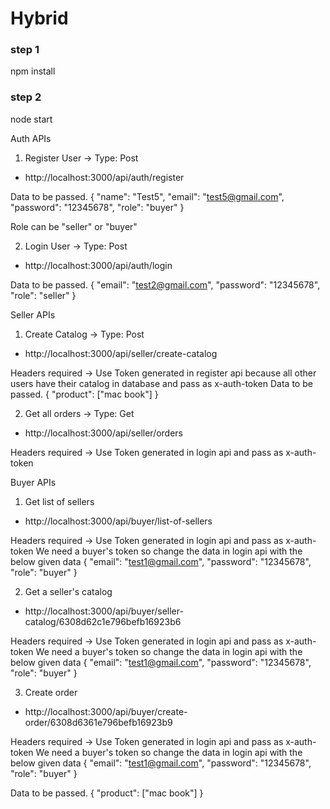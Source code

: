 # Hybrid

### step 1
npm install

### step 2
node start

Auth APIs
1) Register User -> Type: Post
- http://localhost:3000/api/auth/register

Data to be passed.
{
    "name": "Test5",
    "email": "test5@gmail.com",
    "password": "12345678",
    "role": "buyer"
}

Role can be "seller" or "buyer"

2) Login User -> Type: Post
- http://localhost:3000/api/auth/login

Data to be passed.
{
    "email": "test2@gmail.com",
    "password": "12345678",
    "role": "seller"
}


Seller APIs
1) Create Catalog -> Type: Post
- http://localhost:3000/api/seller/create-catalog

Headers required -> Use Token generated in register api because all other users have their catalog in database and pass as x-auth-token
Data to be passed.
{
    "product": ["mac book"]
}

2) Get all orders -> Type: Get
- http://localhost:3000/api/seller/orders

Headers required -> Use Token generated in login api and pass as x-auth-token


Buyer APIs
1) Get list of sellers
- http://localhost:3000/api/buyer/list-of-sellers

Headers required -> Use Token generated in login api and pass as x-auth-token
We need a buyer's token so change the data in login api with the below given data
{
    "email": "test1@gmail.com",
    "password": "12345678",
    "role": "buyer"
}

2) Get a seller's catalog
- http://localhost:3000/api/buyer/seller-catalog/6308d62c1e796befb16923b6

Headers required -> Use Token generated in login api and pass as x-auth-token
We need a buyer's token so change the data in login api with the below given data
{
    "email": "test1@gmail.com",
    "password": "12345678",
    "role": "buyer"
}

3) Create order
- http://localhost:3000/api/buyer/create-order/6308d6361e796befb16923b9

Headers required -> Use Token generated in login api and pass as x-auth-token
We need a buyer's token so change the data in login api with the below given data
{
    "email": "test1@gmail.com",
    "password": "12345678",
    "role": "buyer"
}

Data to be passed.
{
    "product": ["mac book"]
}


